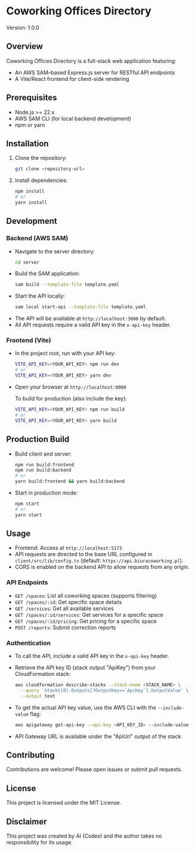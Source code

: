 # Coworking Offices Directory

Version: 1.0.0

## Overview

Coworking Offices Directory is a full-stack web application featuring:
- An AWS SAM–based Express.js server for RESTful API endpoints
- A Vite/React frontend for client-side rendering

## Prerequisites

- Node.js >= 22.x
- AWS SAM CLI (for local backend development)
- npm or yarn

## Installation

1. Clone the repository:
   ```bash
   git clone <repository-url>
   ```
2. Install dependencies:
   ```bash
   npm install
   # or
   yarn install
   ```

## Development

### Backend (AWS SAM)
- Navigate to the server directory:
  ```bash
  cd server
  ```
- Build the SAM application:
  ```bash
  sam build --template-file template.yaml
  ```
- Start the API locally:
  ```bash
  sam local start-api --template-file template.yaml
  ```
- The API will be available at `http://localhost:3000` by default.
- All API requests require a valid API key in the `x-api-key` header.

### Frontend (Vite)
- In the project root, run with your API key:
  ```bash
  VITE_API_KEY=<YOUR_API_KEY> npm run dev
  # or
  VITE_API_KEY=<YOUR_API_KEY> yarn dev
  ```
- Open your browser at `http://localhost:8080`

  To build for production (also include the key):
  ```bash
  VITE_API_KEY=<YOUR_API_KEY> npm run build
  # or
  VITE_API_KEY=<YOUR_API_KEY> yarn build
  ```

## Production Build
- Build client and server:
  ```bash
  npm run build:frontend
  npm run build:backend
  # or
  yarn build:frontend && yarn build:backend
  ```
- Start in production mode:
  ```bash
  npm start
  # or
  yarn start
  ```

## Usage

 - Frontend: Access at `http://localhost:5173`
 - API requests are directed to the base URL configured in `client/src/lib/config.ts` (default: `https://api.biuracoworking.pl`).
 - CORS is enabled on the backend API to allow requests from any origin.

### API Endpoints
- `GET /spaces`: List all coworking spaces (supports filtering)
- `GET /spaces/:id`: Get specific space details
- `GET /services`: Get all available services
- `GET /spaces/:id/services`: Get services for a specific space
- `GET /spaces/:id/pricing`: Get pricing for a specific space
- `POST /reports`: Submit correction reports

### Authentication
- To call the API, include a valid API key in the `x-api-key` header.
- Retrieve the API key ID (stack output "ApiKey") from your CloudFormation stack:
  ```bash
  aws cloudformation describe-stacks --stack-name <STACK_NAME> \
    --query 'Stacks[0].Outputs[?OutputKey==`ApiKey`].OutputValue' \
    --output text
  ```
  
- To get the actual API key value, use the AWS CLI with the `--include-value` flag:
  ```bash
  aws apigateway get-api-key --api-key <API_KEY_ID> --include-value
  ```
- API Gateway URL is available under the "ApiUrl" output of the stack.

## Contributing

Contributions are welcome! Please open issues or submit pull requests.

## License

This project is licensed under the MIT License.

## Disclaimer

This project was created by AI (Codex) and the author takes no responsibility for its usage.